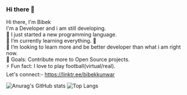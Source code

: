 ### Hi there 👋
Hi there, I'm Bibek<br>
I'm a Developer and i am still developing.<br>
🤞 I just started a new programming language.<br>
🌱 I’m currently learning everything. 🤣<br>
👯 I’m looking to learn more and be better developer than what i am right now.<br>
🥅 Goals: Contribute more to Open Source projects.<br>
⚡ Fun fact: I love to play football(virtual/real).<br>
Let's connect:- https://linktr.ee/bibekkunwar

![Anurag's GitHub stats](https://github-readme-stats.vercel.app/api?username=BBK010&show_icons=true&theme=radical)
![Top Langs](https://github-readme-stats.vercel.app/api/top-langs/?username=BBK010&hide_progress=true)

